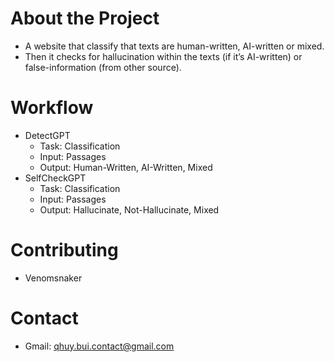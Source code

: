 # About the Project
- A website that classify that texts are human-written, AI-written or mixed.
- Then it checks for hallucination within the texts (if it’s AI-written) or false-information (from other source).
# Workflow
- DetectGPT
    - Task: Classification
    - Input: Passages
    - Output: Human-Written, AI-Written, Mixed
- SelfCheckGPT
    - Task: Classification
    - Input: Passages
    - Output: Hallucinate, Not-Hallucinate, Mixed
# Contributing
- Venomsnaker
# Contact
- Gmail: qhuy.bui.contact@gmail.com